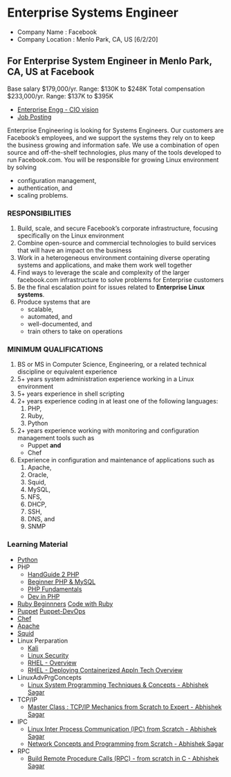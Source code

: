 # Enterprise Systems Engineer
+ Company Name : Facebook 
+ Company Location : Menlo Park, CA, US [6/2/20]

## For Enterprise System Engineer in Menlo Park, CA, US at Facebook
Base salary $179,000/yr. Range: $130K to $248K
Total compensation $233,000/yr. Range: $137K to $395K

- [Enterprise Engg - CIO vision](https://www.facebook.com/careers/life/enterprise-engineering-through-the-eyes-of-our-cio)
- [Job Posting](https://www.facebook.com/careers/jobs/853924371613228/)


Enterprise Engineering is looking for Systems Engineers. Our customers are Facebook’s employees, and we support the systems they rely on to keep the business growing and information safe. We use a combination of open source and off-the-shelf technologies, plus many of the tools developed to run Facebook.com. You will be responsible for growing Linux environment by solving 
  - configuration management, 
  - authentication, and 
  - scaling problems.

### RESPONSIBILITIES
1. Build, scale, and secure Facebook’s corporate infrastructure, focusing specifically on the Linux environment
1. Combine open-source and commercial technologies to build services that will have an impact on the business
1. Work in a heterogeneous environment containing diverse operating systems and applications, and make them work well together
1. Find ways to leverage the scale and complexity of the larger facebook.com infrastructure to solve problems for Enterprise customers
1. Be the final escalation point for issues related to <b>Enterprise Linux systems</b>.
1. Produce systems that are 
   - scalable, 
   - automated, and 
   - well-documented, and 
   - train others to take on operations

### MINIMUM QUALIFICATIONS
1. BS or MS in Computer Science, Engineering, or a related technical discipline or equivalent experience
1. 5+ years system administration experience working in a Linux environment
1. 5+ years experience in shell scripting
1. 2+ years experience coding in at least one of the following languages: 
   1. PHP, 
   1. Ruby, 
   1. Python
1. 2+ years experience working with monitoring and configuration management tools such as 
   - Puppet <b>and</b> 
   - Chef
1. Experience in configuration and maintenance of applications such as 
   1. Apache, 
   1. Oracle, 
   1. Squid, 
   1. MySQL, 
   1. NFS, 
   1. DHCP, 
   1. SSH, 
   1. DNS, and 
   1. SNMP


### Learning Material
- [Python](https://www.udemy.com/learn-python-by-building-a-blockchain-cryptocurrency/)
- PHP
  + [HandGuide 2 PHP](https://www.udemy.com/course-dashboard-redirect/?course_id=130064)
  + [Beginner PHP & MySQL](https://www.udemy.com/course-dashboard-redirect/?course_id=9711)
  + [PHP Fundamentals](https://www.udemy.com/learn-php-fundamentals-from-scratch/) 
  + [Dev in PHP](https://www.udemy.com/web-apps-with-php-and-atk/)
- [Ruby Beginnners](https://www.udemy.com/ruby-for-absolute-beginners/) [Code with Ruby](https://www.udemy.com/learn-to-code-with-ruby-lang/)
- [Puppet](https://www.udemy.com/draft/1317502/) [Puppet-DevOps](https://www.udemy.com/learn-puppet/)
- [Chef](https://www.udemy.com/chef-fundamentals-a-recipe-for-automating-infrastructure/)
- [Apache](https://www.udemy.com/apache-web-server-administration/)
- [Squid](https://www.udemy.com/squid-proxy-server/)
- Linux Perparation
  + [Kali](https://www.udemy.com/kali-linux-tutorial-for-beginners/)
  + [Linux Security](https://www.udemy.com/linux-security-the-complete-iptables-firewall-guide/)
  + [RHEL - Overview](https://www.udemy.com/red-hat-enterprise-linux-technical-overview/learn/)
  + [RHEL - Deploying Containerized Appln Tech Overview](https://www.udemy.com/course-dashboard-redirect/?course_id=946342)
- LinuxAdvPrgConcepts
  + [Linux System Programming Techniques & Concepts - Abhishek Sagar](https://www.udemy.com/course/advance-programming-concepts/)
- TCP/IP
  + [Master Class : TCP/IP Mechanics from Scratch to Expert - Abhishek Sagar](https://www.udemy.com/course/tcpmasterclass/)
- IPC
  + [Linux Inter Process Communication (IPC) from Scratch - Abhishek Sagar](https://www.udemy.com/course/linuxipc/)
  + [Network Concepts and Programming from Scratch - Abhishek Sagar](https://www.udemy.com/course/network-programming-from-scratch/)
- RPC
  + [Build Remote Procedure Calls (RPC) - from scratch in C - Abhishek Sagar](https://www.udemy.com/course/linuxrpc/)
